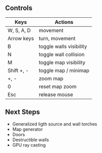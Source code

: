 ## Controls

| Keys          | Actions                 |
| ------------- | ------------------------|
| W, S, A, D    | movement                |
| Arrow keys    | turn, movement          |
| B             | toggle walls visibility |
| N             | toggle wall collision   |
| M             | toggle map visibility   |
| Shift +, -    | toggle map / minimap    |
| +, -          | zoom map                |
| 0             | reset map zoom          |
| Esc           | release mouse           |


## Next Steps

* Generalized ligth source and wall torches
* Map generator
* Doors
* Destructible walls
* GPU ray casting
